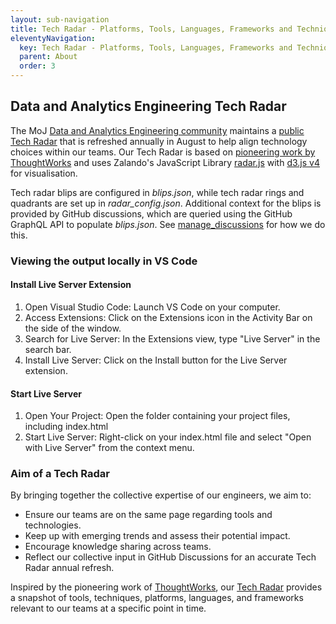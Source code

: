 ```yaml
---
layout: sub-navigation
title: Tech Radar - Platforms, Tools, Languages, Frameworks and Techniques
eleventyNavigation:
  key: Tech Radar - Platforms, Tools, Languages, Frameworks and Techniques
  parent: About
  order: 3
---
```


## Data and Analytics Engineering Tech Radar

The MoJ [Data and Analytics Engineering community](https://ministryofjustice.github.io/data-and-analytics-engineering/) maintains a [public Tech Radar](https://moj-analytical-services.github.io/data-and-analytics-engineering-tech-radar/) that is refreshed annually in August to help align technology choices within our teams. Our Tech Radar is based on [pioneering work by ThoughtWorks](https://www.thoughtworks.com/radar) and uses Zalando's JavaScript Library [radar.js](https://github.com/zalando/tech-radar/blob/master/docs/radar.js) with [d3.js v4](https://d3js.org/) for visualisation.


Tech radar blips are configured in *blips.json*, while tech radar rings and quadrants are set up in *radar_config.json*. Additional context for the blips is provided by GitHub discussions, which are queried using the GitHub GraphQL API to populate *blips.json*. See [manage_discussions](https://github.com/moj-analytical-services/data-and-analytics-engineering-tech-radar/blob/main/manage_discussions/README.md) for how we do this.

### Viewing the output locally in VS Code
#### Install Live Server Extension
1. Open Visual Studio Code: Launch VS Code on your computer.
2. Access Extensions: Click on the Extensions icon in the Activity Bar on the side of the window.
3. Search for Live Server: In the Extensions view, type "Live Server" in the search bar.
4. Install Live Server: Click on the Install button for the Live Server extension.
#### Start Live Server
1. Open Your Project: Open the folder containing your project files, including index.html
2. Start Live Server: Right-click on your index.html file and select "Open with Live Server" from the context menu.



### Aim of a Tech Radar
By bringing together the collective expertise of our engineers, we aim to:


* Ensure our teams are on the same page regarding tools and technologies.
* Keep up with emerging trends and assess their potential impact.
* Encourage knowledge sharing across teams.
* Reflect our collective input in GitHub Discussions for an accurate Tech Radar annual refresh.

Inspired by the pioneering work of [ThoughtWorks](https://github.com/zalando/tech-radar), our [Tech Radar](https://moj-analytical-services.github.io/data-and-analytics-engineering-tech-radar/) provides a snapshot of tools, techniques, platforms, languages, and frameworks relevant to our teams at a specific point in time.











